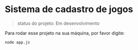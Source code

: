 <h1>Sistema de cadastro de jogos</h1>

> status do projeto: Em desenvolvimento

Para rodar esse projeto na sua máquina, por favor digite:

```
node app.js
```
